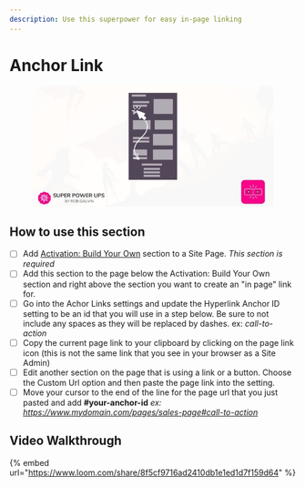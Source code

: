 ```yaml
---
description: Use this superpower for easy in-page linking
---
```


# Anchor Link

<figure><img src="../../../.gitbook/assets/anchordiv.jpg" alt=""><figcaption></figcaption></figure>

## How to use this section

* [ ] Add [Activation: Build Your Own](activation-build-your-own-section.md) section to a Site Page. _This section is required_
* [ ] Add this section to the page below the Activation: Build Your Own section and right above the section you want to create an "in page" link for.
* [ ] Go into the Achor Links settings and update the Hyperlink Anchor ID setting to be an id that you will use in a step below. Be sure to not include any spaces as they will be replaced by dashes. ex: _call-to-action_
* [ ] Copy the current page link to your clipboard by clicking on the page link icon (this is not the same link that you see in your browser as a Site Admin)
* [ ] Edit another section on the page that is using a link or a button. Choose the Custom Url option and then paste the page link into the setting.
* [ ] Move your cursor to the end of the line for the page url that you just pasted and add **#your-anchor-id** _ex: https://www.mydomain.com/pages/sales-page#call-to-action_

## Video Walkthrough

{% embed url="https://www.loom.com/share/8f5cf9716ad2410db1e1ed1d7f159d64" %}
